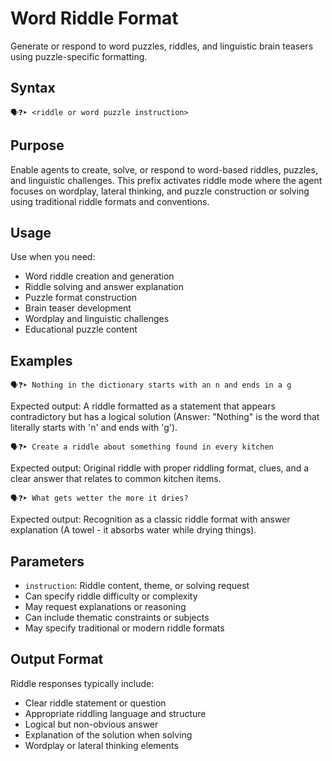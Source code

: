 # Word Riddle Format
Generate or respond to word puzzles, riddles, and linguistic brain teasers using puzzle-specific formatting.

## Syntax
`🗣️❓➤ <riddle or word puzzle instruction>`

## Purpose
Enable agents to create, solve, or respond to word-based riddles, puzzles, and linguistic challenges. This prefix activates riddle mode where the agent focuses on wordplay, lateral thinking, and puzzle construction or solving using traditional riddle formats and conventions.

## Usage
Use when you need:
- Word riddle creation and generation
- Riddle solving and answer explanation
- Puzzle format construction
- Brain teaser development
- Wordplay and linguistic challenges
- Educational puzzle content

## Examples

```example
🗣️❓➤ Nothing in the dictionary starts with an n and ends in a g
```

Expected output: A riddle formatted as a statement that appears contradictory but has a logical solution (Answer: "Nothing" is the word that literally starts with 'n' and ends with 'g').

```example
🗣️❓➤ Create a riddle about something found in every kitchen
```

Expected output: Original riddle with proper riddling format, clues, and a clear answer that relates to common kitchen items.

```example
🗣️❓➤ What gets wetter the more it dries?
```

Expected output: Recognition as a classic riddle format with answer explanation (A towel - it absorbs water while drying things).

## Parameters
- `instruction`: Riddle content, theme, or solving request
- Can specify riddle difficulty or complexity
- May request explanations or reasoning
- Can include thematic constraints or subjects
- May specify traditional or modern riddle formats

## Output Format
Riddle responses typically include:
- Clear riddle statement or question
- Appropriate riddling language and structure
- Logical but non-obvious answer
- Explanation of the solution when solving
- Wordplay or lateral thinking elements
